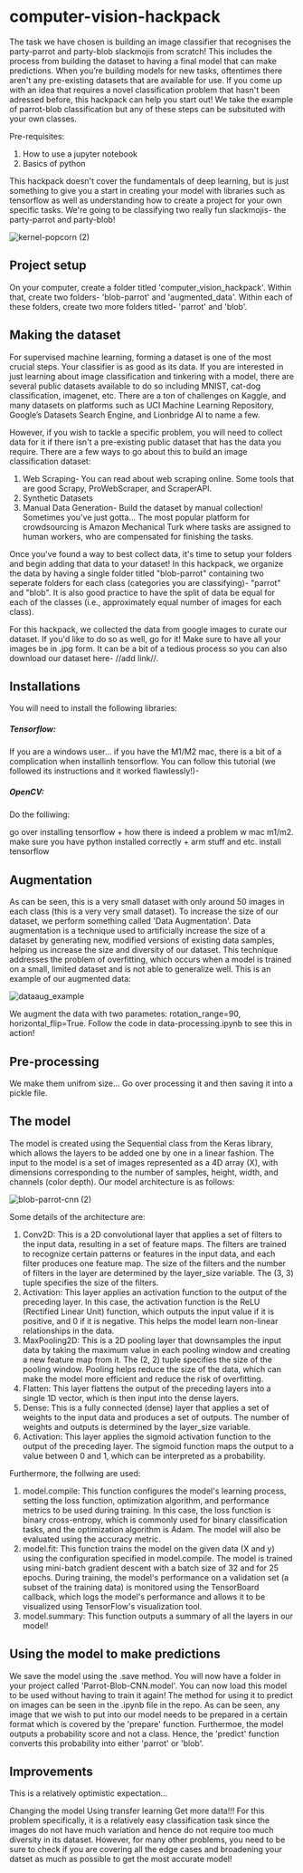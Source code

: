 # computer-vision-hackpack

The task we have chosen is building an image classifier that recognises the party-parrot and party-blob slackmojis from scratch! This includes the process from building the dataset to having a final model that can make predictions. When you’re building models for new tasks, oftentimes there aren't any pre-existing datasets that are available for use. If you come up with an idea that requires a novel classification problem that hasn't been adressed before, this hackpack can help you start out! We take the example of parrot-blob classification but any of these steps can be subsituted with your own classes. 

Pre-requisites:
1. How to use a jupyter notebook
2. Basics of python

This hackpack doesn't cover the fundamentals of deep learning, but is just something to give you a start in creating your model with libraries such as tensorflow as well as understanding how to create a project for your own specific tasks. We're going to be classifying two really fun slackmojis- the party-parrot and party-blob! 

![kernel-popcorn (2)](https://user-images.githubusercontent.com/93958307/210043334-f0b32ae4-bf38-4960-af0c-39b804c3076f.jpg)

## Project setup

On your computer, create a folder titled 'computer_vision_hackpack'. Within that, create two folders- 'blob-parrot' and 'augmented_data'. Within each of these folders, create two more folders titled- 'parrot' and 'blob'. 

## Making the dataset

For supervised machine learning, forming a dataset is one of the most crucial steps. Your classifier is as good as its data. If you are interested in just learning about image classification and tinkering with a model, there are several public datasets available to do so including MNIST, cat-dog classification, imagenet, etc. There are a ton of challenges on Kaggle, and many datasets on platforms such as UCI Machine Learning Repository, Google’s Datasets Search Engine, and Lionbridge AI to name a few. 

However, if you wish to tackle a specific problem, you will need to collect data for it if there isn't a pre-existing public dataset that has the data you require. There are a few ways to go about this to build an image classification dataset: 
1. Web Scraping- You can read about web scraping online. Some tools that are good Scrapy, ProWebScraper, and ScraperAPI. 
2. Synthetic Datasets
3. Manual Data Generation- Build the dataset by manual collection! Sometimes you've just gotta... The most popular platform for crowdsourcing is Amazon Mechanical Turk where tasks are assigned to human workers, who are compensated for finishing the tasks.

Once you've found a way to best collect data, it's time to setup your folders and begin adding that data to your dataset! In this hackpack, we organize the data by having a single folder titled "blob-parrot" containing two seperate folders for each class (categories you are classifying)- "parrot" and "blob". It is also good practice to have the split of data be equal for each of the classes (i.e., approximately equal number of images for each class). 

For this hackpack, we collected the data from google images to curate our dataset. If you'd like to do so as well, go for it! Make sure to have all your images be in .jpg form. It can be a bit of a tedious process so you can also download our dataset here- //add link//. 

## Installations

You will need to install the following libraries:

##### Tensorflow: 
If you are a windows user... if you have the M1/M2 mac, there is a bit of a complication when installinh tensorflow. You can follow this tutorial (we followed its instructions and it worked flawlessly!)- 

##### OpenCV:
Do the folliwing: 

go over installing tensorflow + how there is indeed a problem w mac m1/m2. 
make sure you have python installed correctly + arm stuff and etc.
install tensorflow 

## Augmentation 

As can be seen, this is a very small dataset with only around 50 images in each class (this is a very very small dataset). To increase the size of our dataset, we perform something called 'Data Augmentation'. Data augmentation is a technique used to artificially increase the size of a dataset by generating new, modified versions of existing data samples, helping us increase the size and diversity of our dataset. This technique addresses the problem of overfitting, which occurs when a model is trained on a small, limited dataset and is not able to generalize well. This is an example of our augmented data:

![dataaug_example](https://user-images.githubusercontent.com/93958307/210051307-2c525e9c-6044-411e-8c05-a3672653ddd2.png)

We augment the data with two parametes: rotation_range=90, horizontal_flip=True. Follow the code in data-processing.ipynb to see this in action! 

## Pre-processing 

We make them unifrom size... 
Go over processing it and then saving it into a pickle file. 

## The model

The model is created using the Sequential class from the Keras library, which allows the layers to be added one by one in a linear fashion. The input to the model is a set of images represented as a 4D array (X), with dimensions corresponding to the number of samples, height, width, and channels (color depth). Our model architecture is as follows:

![blob-parrot-cnn (2)](https://user-images.githubusercontent.com/93958307/210061992-e0e599ea-cbe4-43c2-bc83-066ba2ba0a9a.png)

Some details of the architecture are:
1. Conv2D: This is a 2D convolutional layer that applies a set of filters to the input data, resulting in a set of feature maps. The filters are trained to recognize certain patterns or features in the input data, and each filter produces one feature map. The size of the filters and the number of filters in the layer are determined by the layer_size variable. The (3, 3) tuple specifies the size of the filters.
2. Activation: This layer applies an activation function to the output of the preceding layer. In this case, the activation function is the ReLU (Rectified Linear Unit) function, which outputs the input value if it is positive, and 0 if it is negative. This helps the model learn non-linear relationships in the data.
3. MaxPooling2D: This is a 2D pooling layer that downsamples the input data by taking the maximum value in each pooling window and creating a new feature map from it. The (2, 2) tuple specifies the size of the pooling window. Pooling helps reduce the size of the data, which can make the model more efficient and reduce the risk of overfitting.
4. Flatten: This layer flattens the output of the preceding layers into a single 1D vector, which is then input into the dense layers.
5. Dense: This is a fully connected (dense) layer that applies a set of weights to the input data and produces a set of outputs. The number of weights and outputs is determined by the layer_size variable.
6. Activation: This layer applies the sigmoid activation function to the output of the preceding layer. The sigmoid function maps the output to a value between 0 and 1, which can be interpreted as a probability.

Furthermore, the follwing are used:
1. model.compile: This function configures the model's learning process, setting the loss function, optimization algorithm, and performance metrics to be used during training. In this case, the loss function is binary cross-entropy, which is commonly used for binary classification tasks, and the optimization algorithm is Adam. The model will also be evaluated using the accuracy metric.
2. model.fit: This function trains the model on the given data (X and y) using the configuration specified in model.compile. The model is trained using mini-batch gradient descent with a batch size of 32 and for 25 epochs. During training, the model's performance on a validation set (a subset of the training data) is monitored using the TensorBoard callback, which logs the model's performance and allows it to be visualized using TensorFlow's visualization tool.
3. model.summary: This function outputs a summary of all the layers in our model! 

## Using the model to make predictions

We save the model using the .save method. You will now have a folder in your project called 'Parrot-Blob-CNN.model'. You can now load this model to be used without having to train it again! The method for using it to predict on images can be seen in the .ipynb file in the repo. As can be seen, any image that we wish to put into our model needs to be prepared in a certain format which is covered by the 'prepare' function. Furthermoe, the model outputs a probability score and not a class. Hence, the 'predict' function converts this probability into either 'parrot' or 'blob'.  

## Improvements

This is a relatively optimistic expectation...  

Changing the model
Using transfer learning
Get more data!!! 
For this problem specifically, it is a relatively easy classification task since the images do not have much variation and hence do not require too much diversity in its dataset. However, for many other problems, you need to be sure to check if you are covering all the edge cases and broadening your datset as much as possible to get the most accurate model! 
